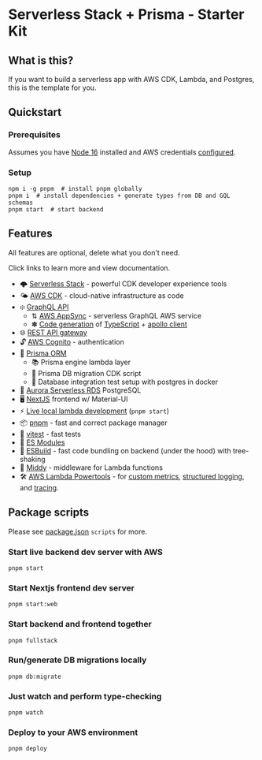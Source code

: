 # Serverless Stack + Prisma - Starter Kit

## What is this?

If you want to build a serverless app with AWS CDK, Lambda, and Postgres, this is the template for you.

## Quickstart

### Prerequisites

Assumes you have [Node 16](https://nodejs.org/en/download/current/) installed and AWS credentials [configured](https://serverless-stack.com/chapters/configure-the-aws-cli.html).

### Setup

```shell
npm i -g pnpm  # install pnpm globally
pnpm i  # install dependencies + generate types from DB and GQL schemas
pnpm start  # start backend
```

## Features

All features are optional, delete what you don't need.

Click links to learn more and view documentation.

- 🌩 [Serverless Stack](https://serverless-stack.com/) - powerful CDK developer experience tools
- 🌤 [AWS CDK](https://aws.amazon.com/cdk/) - cloud-native infrastructure as code
- ፨ [GraphQL API](https://docs.serverless-stack.com/constructs/GraphQLApi)
  - ⇅ [AWS AppSync](https://docs.aws.amazon.com/appsync/latest/devguide/what-is-appsync.html) - serverless GraphQL AWS service
  - ✽ [Code generation](https://www.graphql-code-generator.com/) of [TypeScript](https://www.graphql-code-generator.com/docs/guides/front-end-typescript-only) + [apollo client](https://www.graphql-code-generator.com/plugins/typescript-react-apollo)
- 🌐 [REST API gateway](https://docs.serverless-stack.com/api)
- 🔓 [AWS Cognito](https://aws.amazon.com/cognito/) - authentication
- 💾 [Prisma ORM](https://www.prisma.io/docs/)
  - 📚 Prisma engine lambda layer
  - 📜 Prisma DB migration CDK script
  - 🐳 Database integration test setup with postgres in docker
- 🔋 [Aurora Serverless RDS](https://aws.amazon.com/rds/aurora/serverless/) PostgreSQL
- 🖥 [NextJS](https://nextjs.org/) frontend w/ Material-UI
- ⚡️ [Live local lambda development](https://docs.serverless-stack.com/live-lambda-development) (`pnpm start`)
- 📦 [pnpm](https://pnpm.io/) - fast and correct package manager
- 🚅 [vitest](https://vitest.dev/) - fast tests
- 🐛 [ES Modules](https://hacks.mozilla.org/2018/03/es-modules-a-cartoon-deep-dive/)
- 🔧 [ESBuild](https://esbuild.github.io/) - fast code bundling on backend (under the hood) with tree-shaking
- 🫙 [Middy](https://middy.js.org/) - middleware for Lambda functions
- 🛠 [AWS Lambda Powertools](https://awslabs.github.io/aws-lambda-powertools-typescript/latest/) - for [custom metrics](https://awslabs.github.io/aws-lambda-powertools-typescript/latest/core/metrics/), [structured logging](https://awslabs.github.io/aws-lambda-powertools-typescript/latest/core/logger/), and [tracing](https://awslabs.github.io/aws-lambda-powertools-typescript/latest/core/tracer/).

## Package scripts

Please see [package.json](package.json) `scripts` for more.

### Start live backend dev server with AWS

```shell
pnpm start
```

### Start Nextjs frontend dev server

```shell
pnpm start:web
```

### Start backend and frontend together

```shell
pnpm fullstack
```

### Run/generate DB migrations locally

```shell
pnpm db:migrate
```

### Just watch and perform type-checking

```shell
pnpm watch
```

### Deploy to your AWS environment

```shell
pnpm deploy
```
